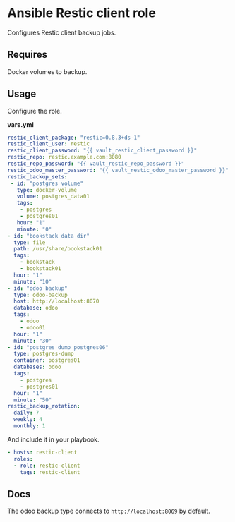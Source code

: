 # Ansible Restic client role

Configures Restic client backup jobs.

## Requires

Docker volumes to backup.

## Usage

Configure the role.

**vars.yml**

```yml
restic_client_package: "restic=0.8.3+ds-1"
restic_client_user: restic
restic_client_password: "{{ vault_restic_client_password }}"
restic_repo: restic.example.com:8080
restic_repo_password: "{{ vault_restic_repo_password }}"
restic_odoo_master_password: "{{ vault_restic_odoo_master_password }}"
restic_backup_sets:
 - id: "postgres volume"
   type: docker-volume
   volume: postgres_data01
   tags:
    - postgres
    - postgres01
   hour: "1"
   minute: "0"
- id: "bookstack data dir"
  type: file
  path: /usr/share/bookstack01
  tags:
    - bookstack
    - bookstack01
  hour: "1"
  minute: "10"
- id: "odoo backup"
  type: odoo-backup
  host: http://localhost:8070
  database: odoo
  tags:
    - odoo
    - odoo01
  hour: "1"
  minute: "30"
- id: "postgres dump postgres06"
  type: postgres-dump
  container: postgres01
  databases: odoo
  tags:
    - postgres
    - postgres01
  hour: "1"
  minute: "50"
restic_backup_rotation:
  daily: 7
  weekly: 4
  monthly: 1
```

And include it in your playbook.

```yml
- hosts: restic-client
  roles:
  - role: restic-client
    tags: restic-client
```

## Docs

The odoo backup type connects to `http://localhost:8069` by default.